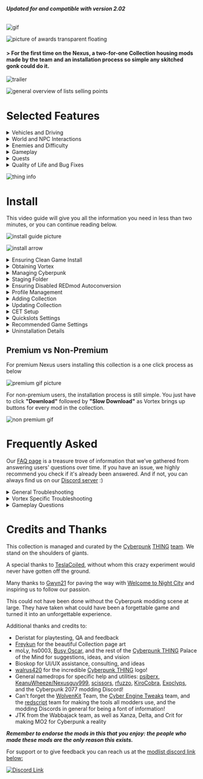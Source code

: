 ###### **Updated for and compatible with version 2.02**

![gif](https://i.imgur.com/oAvTzlv.png)

![picture of awards transparent floating](https://i.imgur.com/mxW1thQ.png)

#### > For the first time on the Nexus, a two-for-one Collection housing mods made by the team and an installation process so simple any skitched gonk could do it.

![trailer](https://i.imgur.com/MV0Lbpu.png)

![general overview of lists selling points](https://i.imgur.com/1Os2m6v.png)

# Selected Features

<details>
  <summary>Vehicles and Driving</summary>
  &#10240;
  
  ![expanded blurb](https://i.imgur.com/m5ypLS3.png)
  
  &#10240;
  
  </details>

<details>
  
  <summary>World and NPC Interactions</summary>
  &#10240;
  
[Car Modification Shop](https://www.nexusmods.com/cyberpunk2077/mods/4034)

Car Modification shop allows to to modify the handling, speed, blah blah fuck you of v's car something something consectetur adipiscing elit, sed do eiusmod tempor incididunt ut labore et dolore magna aliqua. Ut enim ad minim veniam, quis nostrud exercitation ullamco laboris nisi ut aliquip ex ea commodo consequat.

![car mod shop gif](https://raw.githubusercontent.com/z9er/CyberpunkTHING/main/resources/images/car-mod-shop.gif)

[Immersive Bartenders](https://www.nexusmods.com/cyberpunk2077/mods/7203)

Immersive Bartenders is a cool mod that allows adipiscing elit, sed do eiusmod tempor incididunt ut labore et dolore magna aliqua. Ut enim ad minim veniam, quis nostrud exercitation ullamco laboris nisi ut aliquip ex ea commodo consequat.

![immersive bartenders](https://raw.githubusercontent.com/z9er/CyberpunkTHING/main/resources/images/drink.gif)
  
  &#10240;
  
</details>

<details>
  <summary>Enemies and Difficulty</summary>
  &#10240;
  
  One common cause for this is the **Wabbajack** client not being on the same hard drive as the game install, another is forgetting to have **Steam** or **GOG** verify and reacquire files as part of doing a cleaning of your Cyberpunk 2077 install
  
  &#10240;
  
</details>

<details>
  <summary>Gameplay</summary>
  &#10240;
  
  In order to use the included mod [Simple Flashlight](https://www.nexusmods.com/cyberpunk2077/mods/2913) open the "Game Folder Files" folder in your modlist install location, and copy the archive folder into your main Cyberpunk 2077 directory

![demonstration of game folder files thing](https://media.giphy.com/media/N8oz510KVUrX2PzLBN/giphy.gif)
  
  &#10240;
  
</details>

<details>
  <summary>Quests</summary>
  &#10240;
  
  To keep some of your custom mods when updating the **Wabbajack** rename the mods in **MO2** and add [NoDelete] on the left hand MO2 pane. As example "Dawn FM" becomes "[NoDelete] Dawn FM"
  
   &#10240;
  
</details>

<details>
  <summary>Quality of Life and Bug Fixes</summary>
  &#10240;
  
  Launching the game through MO2 means that those rewards do not populate in your game as they have to go through CDPR's launcher. The easiest workaround is to in your new game run it without the modlist active (running through **GOG** or **Steam**), go through the prologue to your apartment and get the items, then launch the game through **MO2** to use the list after that
  
  &#10240;
  
</details>

![thing info](https://i.imgur.com/lPpDiOh.png)

# Install

This video guide will give you all the information you need in less than two minutes, or you can continue reading below.

![install guide picture](https://i.imgur.com/iq2Eew2.png)

![install arrow](https://i.imgur.com/qRx9Z9L.png)

<details><summary>Ensuring Clean Game Install</summary>
## Ensuring Clean Game Install

![spacer](https://i.imgur.com/42dA30s.png)

```
If you've ever modded Cyberpunk before, it's important to ensure you have a clean game folder
```

Go to your main Cyberpunk 2077 directory and delete the **all** folders except for **"archive"**

![Clean Install 1](https://i.imgur.com/AXG7U40.png)

Additionally delete the **"mod"** folder in **"Cyberpunk 2077/archive/pc/"**

![Clean Install 2](https://i.imgur.com/YW0s73X.png)

Now make sure you go and verify your game files through **Steam**, **GOG** or **Epic**

![spacer](https://i.imgur.com/42dA30s.png)
</details>

<details><summary>Obtaining Vortex</summary>
## Obtaining Vortex

![spacer](https://i.imgur.com/42dA30s.png)

In order to install this or any other collection, you will need the official Nexus mod manager **Vortex** which can be downloaded from [the link below](https://www.nexusmods.com/site/mods/1?tab=files)

[![Vortex](https://i.imgur.com/xXhkzvj.png)](https://www.nexusmods.com/site/mods/1?tab=files "Vortex download")

On Vortex, go to the top right and click the red person image next to the bell icon

![Vortex First Steps 1](https://i.imgur.com/IcwtlsJ.png)

A popup will come up asking you to log in or register on the Nexus Mods website, click on **"Log In On Website"**

![Vortex First Steps 2](https://i.imgur.com/I2unrZO.png)

The Nexus Mods website will pop up, on which you should click **"AUTHORIZE"**

![Vortex First Steps 3](https://i.imgur.com/0zw1TBy.png)

Now on Vortex at the top right near the bell icon it will now show your account name

![spacer](https://i.imgur.com/42dA30s.png)
</details>

<details><summary>Managing Cyberpunk</summary>
## Managing Cyberpunk

![spacer](https://i.imgur.com/42dA30s.png)

In the main Vortex Window, click on **"Select a game to manage"**

![Vortex First Steps 5](https://i.imgur.com/MQG9vBR.png)

On the next screen scroll down to the **"Cyberpunk 2077"** icon and, when mousing over it, click on **"Manage"** in orange

![Vortex First Steps 6](https://i.imgur.com/n9HwYPW.png)

On the popup that appears, click on **"Download"** on the bottom right in orange, after this Vortex will restart

![Vortex First Steps 7](https://i.imgur.com/C9vRW9M.png)

After Vortex restarts, a **"Game not discovered"** popup will appear, click **"Continue"** at the bottom right of the popup in orange

![Vortex First Steps 8](https://i.imgur.com/mBvyPrd.png)

A window will now pop up where you should choose the folder for your main **"Cyberpunk 2077"** install directory

![Vortex First Steps 9](https://i.imgur.com/e85HFVk.png)

Vortex will pop up a window titled **"REDmod DLC missing"** on which you should click **"Ignore"**

![REDmod first BS popup](https://i.imgur.com/mY9T3Aw.png)

On your main Vortex window, it will now show an icon for **"Cyberpunk 2077"** showing that it is a managed game in Vortex

![Vortex First Steps final](https://i.imgur.com/zBKCdMo.png)

To verify that the extension is installed correctly, go to the left hand side and click on **"Extensions"**

![Extensions](https://i.imgur.com/BIXM1Uw.png)

In the main window in the search bar, if you type the beginnings of **"Cyberpunk"** then the following showing below means that your **"Cyberpunk 2077 Vortex Support"** extension is correctly installed and enabled, per the icon in green

![Vortex Extension Success](https://i.imgur.com/v2IBxfD.png)

If the "**Cyberpunk 2077 Vortex Support"** does not seem to be installed and enabled, further down in the main window click on the orange **"Find more"** button

![Find More](https://i.imgur.com/qVu01AZ.png)

Then search for and install **"Cyberpunk 2077 Vortex Support"**

![Vortex Extension](https://i.imgur.com/2PWsoBq.png")
</details>

<details><summary>Staging Folder</summary>
## Staging Folder

![spacer](https://i.imgur.com/42dA30s.png)

To avoid issues, it is important to ensure that your **"Mod Staging Folder"** in Vortex is on the same hard drive as your copy of Cyberpunk 2077. On the left hand side of Vortex, click **"Settings"**

![Staging Folder 1](https://i.imgur.com/fRsp5W4.png)

On the top bar click **"Mods"**

![Staging Folder 2](https://i.imgur.com/MKx7QQB.png)

Under the section that says **"Mod Staging Folder"** in green, check the file path in orange below and ensure that it is on the same hard drive that your copy of Cyberpunk 2077 is on. If it is not, click the **file icon** near the right hand side in order to specify a **"Mod Staging Folder"** or you can click **"Suggest"** for Vortex to automatically suggest a file path that is on the same hard drive

![Staging Folder 3](https://i.imgur.com/v3TrI17.png)

![spacer](https://i.imgur.com/42dA30s.png)
</details>

<details><summary>Ensuring Disabled REDmod Autoconversion</summary>
## Ensuring Disabled REDmod Autoconversion

![spacer](https://i.imgur.com/42dA30s.png)

Go side of Vortex and on the grey bar and click on **"Settings"**

![Redmod 1](https://i.imgur.com/ilpBWRY.png)

In the middle top of Vortex click on **"V2077 Settings"** and ensure that **"Automatically convert old-style 'archive' mods to REDmods on install"** is greyed out and not active

![Redmod 2](https://i.imgur.com/iSYsHmn.png)

![Redmod 3](https://i.imgur.com/nhjRZnF.png)

![spacer](https://i.imgur.com/42dA30s.png)
</details>

<details><summary>Profile Management</summary>
## Profile Management

![spacer](https://i.imgur.com/42dA30s.png)

To enable **"Profile Management"** in Vortex click on **"Settings"** on the left hand side

![Profilemanagement1](https://i.imgur.com/SbQLDZj.png)

On the top bar, ensure that you are on the **"Interface"** section

![Interface Profile Management Step](https://i.imgur.com/vHm2SG2.png)

In the **"Advanced"** section below turn on **"Enable Profile Management"**

![Profilemanagement1](https://i.imgur.com/Juf2RBX.png)

![spacer](https://i.imgur.com/42dA30s.png)
</details>

<details><summary>Adding Collection</summary>
## Adding Collection

![spacer](https://i.imgur.com/42dA30s.png)

Click on the **"Add to Vortex"** button on the collection page at the top right

![Add to Vortex](https://i.imgur.com/FB1wXv8.png)

Once you click on **"Install Now"** Next to the Cyberpunk Thing logo in Vortex your installation will begin

![Starting install](https://i.imgur.com/95SXqVH.png)

It will be clear once the actual download of the collection is completed when the **"Collection installation complete"** screen pops up

![Download Complete](https://i.imgur.com/Y4hmZmG.png)

```
Cyberpunk THING is now installed
```

![spacer](https://i.imgur.com/42dA30s.png)
</details>

<details><summary>Updating Collection</summary>
## Updating Collection

![spacer](https://i.imgur.com/42dA30s.png)

Updating the collection is as easy as clicking the **"Update"** button

![Update](https://i.imgur.com/8UDf7uP.png)

When prompted to **"Remove mods from old revision"** make sure to click the **"Remove All"** button

![Update Removing Old Mods](https://i.imgur.com/8RzrQPh.png)

The uninstalled mod archives are left in the **"Mods"** list in bright blue, which you should delete

![Update Removing Old Mods step 2](https://i.imgur.com/OdfLQcO.png)

After an update, go to V's original apartment and into the stash room to reset Night City Interactions

![NCI Reset](https://raw.githubusercontent.com/z9er/CyberpunkTHING/main/resources/images/wabbajack%20readme/nci.PNG)

Then leave the apartment and reenter to complete the reset

```
Do not update any of the mods in the collection individually in Vortex! The philosophy of this collection is that when a 
mod updates, we update a full revision in order to keep everything up to date and interfacing correctly; when you see a 
new revision, update to it. If anything special is needed we will mention it in the changelog
```

![spacer](https://i.imgur.com/42dA30s.png)
</details>

<details><summary>CET Setup</summary>
## CET Setup

![spacer](https://i.imgur.com/42dA30s.png)

When you start the game for the first time you will be met with an overlay prompting you to choose a key to toggle on Cyber Engine Tweaks, recommend that you choose the **"~"** key for the **"Overlay Key"**

![First CET Popup](https://i.imgur.com/lgIR1mi.png)

The main **"Cyber Engine Tweaks"** window will now pop up, and on it you should click the **"Bindings"** button near the top left of the window

![CET Binding](https://i.imgur.com/HiLTXZA.png)

Recommend binding keys for **"BetterScopes",** **"CustomQuickslots",** **"NanoDrone",** and **"QuestTrackingToggle"** in the **"Bindings"** section that pops up

Below the section there is a **"Save"** button which you should click to save any changes

![Save](https://i.imgur.com/F4yPsJB.png)

![spacer](https://i.imgur.com/42dA30s.png)
</details>

<details><summary>Quickslots Settings</summary>
## Quickslots Settings

![spacer](https://i.imgur.com/42dA30s.png)

In Cyberpunk, there is no way to bind multiple hotkeys for actions, items, or abilities, as each must be assigned through the menu to the one assignable hotkey at a time, leading to gameplay interruptions if you want to play well. [Custom Quickslots](https://www.nexusmods.com/cyberpunk2077/mods/3096) solves this issue by allowing bindable hotkeys which show up on the Native game UI and allow you up to 20 hotkeyed actions, abilities, or items. Some small setup is required

```
Navigating the Mods menu uses the arrows at the top to switch between the different pages of mods
```

After clicking **"Mods"** in the main menu, navigate to the **"QSLOTS"** section, recommend changing **"Other Consumable Item Mods Compatibility Mode,"** **"Hide empty consumable and grenade slots,"** **"Hide empty cyberware ability slots"** and **"Small item slots"** to **"On"**. Recommend changing **"Number of Custom Quickslots"** to **"0"** and then adding slots as needed during the course of gameplay.

![Qslots Recommended Settings Combined](https://i.imgur.com/8Rfy44l.png)

![spacer](https://i.imgur.com/42dA30s.png)
</details>

<details><summary>Recommended Game Settings</summary>
## Recommended Game Settings

![spacer](https://i.imgur.com/42dA30s.png)

```
This collection is built around the very hard difficulty setting
```

After clicking **"Settings"** in the main menu, near the left side of the top menu click on the **"GAMEPLAY"** section, recommend changing **"Aim Assist"** and **"Aim Assist - Melee Combat"** to **"Off"**

![Gameplay Recommended Settings Combined](https://i.imgur.com/mAUjyAW.png)

Near the right side of the top menu click on the **"INTERFACE"** section, recommend changing **"Damage Numbers Mode"** to **"Off,"** **"Overhead Damage Numbers"** to **"None,"** and **"Threat and Damage Indicator"** to **"Damage Only"**

![Interface Recommended Settings Combined](https://i.imgur.com/6JNViAW.png)

Further down in the **"HUD Visibility"** section, recommend keeping all on except **"Hints,"** **"Activity Log,"** and **"NPC Names"**

![Hud Visibility](https://i.imgur.com/zleClLA.png)

```
New players may want to keep "Hints" on until they feel they no longer need them
```

![spacer](https://i.imgur.com/42dA30s.png)
</details>

<details><summary>Uninstallation Details</summary>
## Uninstallation Details

![spacer](https://i.imgur.com/42dA30s.png)

To uninstall click the **"Remove"** button on the collection in the **"Collections"** section of Vortex

![uninstall step 1](https://i.imgur.com/sox8fvJ.png)

Open your game directory and go to **"Cyberpunk 2077\r6\cache"** folder and delete the file **"final.redscripts"**

![uninstall step 3](https://i.imgur.com/3nBoD85.png)

Rename **"final.redscripts.bk"** to **"final.redscripts"**

![uninstall step 4](https://i.imgur.com/c0psZui.png)

Click **"Yes"** on the popup to confirm that you would like to rename the file to **"final.redscripts"**

![uninstall step 5](https://i.imgur.com/NPXljzg.png)

What was once **"final.redscripts.bk"** will now be **"final.redscripts"**

![uninstall step 6](https://i.imgur.com/W4gP6uM.png)
</details>
</details>

## Premium vs Non-Premium

For premium Nexus users installing this collection is a one click process as below

![premium gif picture](https://i.imgur.com/vhecJdw.png)

For non-premium users, the installation process is still simple. You just have to click **"Download"** followed by **"Slow Download"** as Vortex brings up buttons for every mod in the collection.

![non premium gif](https://i.imgur.com/PMr3dxQ.png)

# Frequently Asked

Our [FAQ page](https://github.com/z9er/CyberpunkTHING/blob/main/FAQ.md) is a treasure trove of information that we’ve gathered from answering users' questions over time. If you have an issue, we highly recommend you check if it's already been answered. And if not, you can always find us on our [Discord server](https://discord.gg/eJdMQKnQVt) :)

<details><summary>General Troubleshooting</summary>
![spacer](https://i.imgur.com/42dA30s.png)

<details><summary>Can I add this list to my existing save?</summary>
![a blank spacer](https://raw.githubusercontent.com/z9er/CyberpunkTHING/main/resources/images/collection/spacer.png)

**You can add this list to an existing vanilla save with no issues.** If you're adding this to a previously modded save, it would depend on the mods that were   associated. Sometimes mods that add items to the game through ArchiveXL can be baked into the save, and if that mod is no longer there, would cause the game to crash.

![a blank spacer](https://raw.githubusercontent.com/z9er/CyberpunkTHING/main/resources/images/collection/spacer.png)
</details>

<details><summary>My game flatlines when opening with a redscript error</summary>
![a blank spacer](https://raw.githubusercontent.com/z9er/CyberpunkTHING/main/resources/images/collection/spacer.png)

**It's important to ensure that this list is installed onto a purely vanilla setup to avoid script errors and crashes from old mods.**

Go to your main Cyberpunk 2077 directory and delete the **all** folders except for **"archive"**

![faq 1](https://raw.githubusercontent.com/z9er/CyberpunkTHING/main/resources/images/FAQ/faq%201.png)

Additionally delete the **"mod"** folder in **"Cyberpunk 2077/archive/pc/"**

![faq 2](https://raw.githubusercontent.com/z9er/CyberpunkTHING/main/resources/images/FAQ/faq%202.png)

Now make sure you go and verify your game files through **Steam**, **GOG** or **Epic**

![a blank spacer](https://raw.githubusercontent.com/z9er/CyberpunkTHING/main/resources/images/collection/spacer.png)
</details>

<details><summary>I was throwing sticky grenades and my game crashed</summary>
![a blank spacer](https://raw.githubusercontent.com/z9er/CyberpunkTHING/main/resources/images/collection/spacer.png)

This is a potential issue [per the mod page](https://www.nexusmods.com/cyberpunk2077/mods/4921)

![faq 3](https://raw.githubusercontent.com/z9er/CyberpunkTHING/main/resources/images/FAQ/faq%203.png)

Try not to do that

![a blank spacer](https://raw.githubusercontent.com/z9er/CyberpunkTHING/main/resources/images/collection/spacer.png)
</details>

<details><summary>I don't see the initial CET keybind popup</summary>
![a blank spacer](https://raw.githubusercontent.com/z9er/CyberpunkTHING/main/resources/images/collection/spacer.png)

Go to your main **Cyberpunk 2077 directory** to **"bin/x64/plugins/cyber\_engine\_tweaks"** and delete **"bindings.json"**, then restart the game.

![faq 4](https://raw.githubusercontent.com/z9er/CyberpunkTHING/main/resources/images/FAQ/faq%204.png)

![a blank spacer](https://raw.githubusercontent.com/z9er/CyberpunkTHING/main/resources/images/collection/spacer.png)
</details>

<details><summary>My saved games are slow to load/blank ingame</summary>
![a blank spacer](https://raw.githubusercontent.com/z9er/CyberpunkTHING/main/resources/images/collection/spacer.png)

![faq 5](https://raw.githubusercontent.com/z9er/CyberpunkTHING/main/resources/images/FAQ/faq%205.png)

If you run into the error displayed above, you will want to disable cloud saves as that game setting can cause this issue.

On the left side of the main menu, click on **"Settings"**

![faq 6](https://raw.githubusercontent.com/z9er/CyberpunkTHING/main/resources/images/FAQ/faq%206.png)

At the top click **"Gameplay"**

![faq 7](https://raw.githubusercontent.com/z9er/CyberpunkTHING/main/resources/images/FAQ/faq%207.png)

Scroll down to **"Enable cross-platform Saves"** and ensure that it is turned off

![faq 8](https://raw.githubusercontent.com/z9er/CyberpunkTHING/main/resources/images/FAQ/faq%208.png)

![a blank spacer](https://raw.githubusercontent.com/z9er/CyberpunkTHING/main/resources/images/collection/spacer.png)
</details>

<details><summary>I can't remote activate a door to open it</summary>
![a blank spacer](https://raw.githubusercontent.com/z9er/CyberpunkTHING/main/resources/images/collection/spacer.png)

![faq 9](https://raw.githubusercontent.com/z9er/CyberpunkTHING/main/resources/images/FAQ/faq%209.png)

If you run into the above issue where there is no way to remote activate a door or window, you will need to ensure that [Better Netrunning](https://www.nexusmods.com/cyberpunk2077/mods/2302) is correctly configured. On the left side of the main menu click on **"Mods"**

![faq 10](https://raw.githubusercontent.com/z9er/CyberpunkTHING/main/resources/images/FAQ/faq%2010.png)

Go to **"Better Netrunning"**

![faq 11](https://raw.githubusercontent.com/z9er/CyberpunkTHING/main/resources/images/FAQ/faq%2011.png)

Scroll down to the **"Access Points"** section and ensure that **"Unlock Networks With No Access Points"** is enabled

![faq 12](https://raw.githubusercontent.com/z9er/CyberpunkTHING/main/resources/images/FAQ/faq%2012.png)

This will correct the issue

![faq 13](https://raw.githubusercontent.com/z9er/CyberpunkTHING/main/resources/images/FAQ/faq%2013.png)

![a blank spacer](https://raw.githubusercontent.com/z9er/CyberpunkTHING/main/resources/images/collection/spacer.png)
</details>

<details><summary>My custom quickslots binds aren't working</summary>
![a blank spacer](https://raw.githubusercontent.com/z9er/CyberpunkTHING/main/resources/images/collection/spacer.png)

In order for your [custom quickslots](https://www.nexusmods.com/cyberpunk2077/mods/3096) options to work, your choices that you bind in the **"Mods"** menu will need to be duplicated in CET. As an example of this, you would first choose a keybind and action for a quickslot by going to **"Mods"** on the left side of the main menu

![faq 14](https://raw.githubusercontent.com/z9er/CyberpunkTHING/main/resources/images/FAQ/faq%2014.png)

At the top, select **"QSLOTS"**

![faq 15](https://raw.githubusercontent.com/z9er/CyberpunkTHING/main/resources/images/FAQ/faq%2015.png)

Adjust **"Number of Custom Quickslots"** to be 1 or more

![faq 16](https://raw.githubusercontent.com/z9er/CyberpunkTHING/main/resources/images/FAQ/faq%2016.png)

In this example, selecting for **"food"** and selecting **"9"** as the keybind

![faq 17](https://raw.githubusercontent.com/z9er/CyberpunkTHING/main/resources/images/FAQ/faq%2017.png)

Press the key you chose to bind for the CET menu in order to open it, and go to **"Bindings"**

![faq 18](https://raw.githubusercontent.com/z9er/CyberpunkTHING/main/resources/images/FAQ/faq%2018.png)

Will want to duplicate the keybind for the same slot, which was Slot 1

![faq 19](https://raw.githubusercontent.com/z9er/CyberpunkTHING/main/resources/images/FAQ/faq%2019.png)

Then save the selection, and the quickslot you have chosen will now work

![faq 20](https://raw.githubusercontent.com/z9er/CyberpunkTHING/main/resources/images/FAQ/faq%2020.png)

![a blank spacer](https://raw.githubusercontent.com/z9er/CyberpunkTHING/main/resources/images/collection/spacer.png)
</details>

<details><summary>I am stuck in conversation with Jackie</summary>
![a blank spacer](https://raw.githubusercontent.com/z9er/CyberpunkTHING/main/resources/images/collection/spacer.png)

You're sitting sharing a nice moment pondering the future's opportunities with Jackie at the food stand outside of your apartment, and you need to call the car in order to "feel the factory new ride". If your hints are disabled it won't tell you what to do, but you'll want to call your vehicle, default keybind is **"V"**

![faq 21](https://raw.githubusercontent.com/z9er/CyberpunkTHING/main/resources/images/FAQ/faq%2021.png)

![a blank spacer](https://raw.githubusercontent.com/z9er/CyberpunkTHING/main/resources/images/collection/spacer.png)
</details>

<details><summary>My hud disappears when using a controller</summary>
![a blank spacer](https://raw.githubusercontent.com/z9er/CyberpunkTHING/main/resources/images/collection/spacer.png)

![faq 22](https://raw.githubusercontent.com/z9er/CyberpunkTHING/main/resources/images/FAQ/faq%2022.png)

The reason this option is off in **"Mod Settings"**, **"LHUD ADDONS"** is if it is on, it allows certain keys to turn off all hud elements, which can be quite annoying on controller. If you would like to turn this on but want to change the keybind you will need to go to

```
FOR VORTEX USERS
```

In your main Cyberpunk 2077 directory, navigate to **"r6\input"** and open **"LimitedHUD.xml**

![faq 23](https://raw.githubusercontent.com/z9er/CyberpunkTHING/main/resources/images/FAQ/faq%2023.png)

```
FOR WABBAJACK USERS
```

In **MO2** in the left panel left click **"Limited Hud"** to highlight it, then right click it and select **"Open in Explorer"**

![faq 24](https://raw.githubusercontent.com/z9er/CyberpunkTHING/main/resources/images/FAQ/faq%2024.png)

Navigate to **"Root\r6\Input"**

![faq 25](https://raw.githubusercontent.com/z9er/CyberpunkTHING/main/resources/images/FAQ/faq%2025.png)

```
Continued for Both
```

**"LimitedHUD.xml** can be customized to choose whatever keybinds you would like, [a full list of CDPR's method for key naming here](https://nativedb.red4ext.com/EInputKey)

![faq 26](https://raw.githubusercontent.com/z9er/CyberpunkTHING/main/resources/images/FAQ/faq%2026.png)

![a blank spacer](https://raw.githubusercontent.com/z9er/CyberpunkTHING/main/resources/images/collection/spacer.png)
</details>

<details><summary>My game crashes when I open the map</summary>
![a blank spacer](https://raw.githubusercontent.com/z9er/CyberpunkTHING/main/resources/images/collection/spacer.png)

This is associated with a **Reshade** version issue. As this list does not include and is not tested for any reshade, adding one is at your own risk, and this is one of a multitude of issues that can arise in using one

![a blank spacer](https://raw.githubusercontent.com/z9er/CyberpunkTHING/main/resources/images/collection/spacer.png)
</details>

<details><summary>How do I name a save?</summary>
![a blank spacer](https://raw.githubusercontent.com/z9er/CyberpunkTHING/main/resources/images/collection/spacer.png)

You're about to create a manual save, but don't just immediately click it. If you look at the top left above that you will see where you can add a name to your save

![faq 27](https://raw.githubusercontent.com/z9er/CyberpunkTHING/main/resources/images/FAQ/faq%2027.png)

![a blank spacer](https://raw.githubusercontent.com/z9er/CyberpunkTHING/main/resources/images/collection/spacer.png)
</details>

<details><summary>Why is it so bright in the middle of the night?</summary>
![a blank spacer](https://raw.githubusercontent.com/z9er/CyberpunkTHING/main/resources/images/collection/spacer.png)

This is a vanilla game error and has been reported to CDPR, hopefully they will patch this in the future

![a blank spacer](https://raw.githubusercontent.com/z9er/CyberpunkTHING/main/resources/images/collection/spacer.png)
</details>

<details><summary>The car mod shop wrench icon isn't on the map</summary>
![a blank spacer](https://raw.githubusercontent.com/z9er/CyberpunkTHING/main/resources/images/collection/spacer.png)

When on your map, on the left side ensure that when on **"FILTER: CUSTOM"** that the **"DROP POINT"** section is highlighted and the wrench icon for the [Car Modification Shop](https://www.nexusmods.com/cyberpunk2077/mods/4034) will appear in Northeast Watson

![faq 28](https://raw.githubusercontent.com/z9er/CyberpunkTHING/main/resources/images/FAQ/faq%2028.png)\
![faq 29](https://raw.githubusercontent.com/z9er/CyberpunkTHING/main/resources/images/FAQ/faq%2029.png)

![a blank spacer](https://raw.githubusercontent.com/z9er/CyberpunkTHING/main/resources/images/collection/spacer.png)
</details>

<details><summary>I can't breach protocol or quickhack an enemy</summary>
![a blank spacer](https://raw.githubusercontent.com/z9er/CyberpunkTHING/main/resources/images/collection/spacer.png)

This is due to [Better Netrunning's](https://www.nexusmods.com/cyberpunk2077/mods/2302) changes to vanilla network topology

![faq 30](https://raw.githubusercontent.com/z9er/CyberpunkTHING/main/resources/images/FAQ/faq%2030.png)

Sometimes the quickest way into a network is an unconscious gonk

![a blank spacer](https://raw.githubusercontent.com/z9er/CyberpunkTHING/main/resources/images/collection/spacer.png)
</details>

<details><summary>My car fell through the ground</summary>
![a blank spacer](https://raw.githubusercontent.com/z9er/CyberpunkTHING/main/resources/images/collection/spacer.png)

This is a vanilla game error and has been reported to CDPR, hopefully they will patch this in the future

![a blank spacer](https://raw.githubusercontent.com/z9er/CyberpunkTHING/main/resources/images/collection/spacer.png)
</details>

<details><summary>I can't get into Claire's garage</summary>
![a blank spacer](https://raw.githubusercontent.com/z9er/CyberpunkTHING/main/resources/images/collection/spacer.png)

This was a known issue with [Immersive Bartenders](https://www.nexusmods.com/cyberpunk2077/mods/7203) which has now been fixed, but could still be an issue on a save that was running a previous version. If the issue is affecting you, the mod author has an optional file that can be added found [here](https://www.nexusmods.com/cyberpunk2077/mods/7203?tab=files)

![faq 31](https://raw.githubusercontent.com/z9er/CyberpunkTHING/main/resources/images/FAQ/faq%2031.png)

His instructions for using it are

![faq 32](https://raw.githubusercontent.com/z9er/CyberpunkTHING/main/resources/images/FAQ/faq%2032.png)

![a blank spacer](https://raw.githubusercontent.com/z9er/CyberpunkTHING/main/resources/images/collection/spacer.png)
</details>

<details><summary>When I upgrade my weapon the stats don't change</summary>
![a blank spacer](https://raw.githubusercontent.com/z9er/CyberpunkTHING/main/resources/images/collection/spacer.png)

If you notice this happening on the crafting screen, don't continue to try to upgrade the gun. Reload your save and the issue will be resolved

![a blank spacer](https://raw.githubusercontent.com/z9er/CyberpunkTHING/main/resources/images/collection/spacer.png)
</details>

<details><summary>I enabled on the Simple Hud Toggle in Limited Hud Addon settings and it isn't working</summary>
![a blank spacer](https://raw.githubusercontent.com/z9er/CyberpunkTHING/main/resources/images/collection/spacer.png)

Restart your game and it will, it defaults to **F1**

![a blank spacer](https://raw.githubusercontent.com/z9er/CyberpunkTHING/main/resources/images/collection/spacer.png)
</details>

<details><summary>I have an aspect ratio that's different from 16:9 and Item descriptions as well as heavily modded items are going off screen</summary>
![a blank spacer](https://raw.githubusercontent.com/z9er/CyberpunkTHING/main/resources/images/collection/spacer.png)

This due to a known gamebug we fixed with the mod ToolTipsFixer. The mod is preadjusted for 16:9 but can be adjusted for other ratios.

!\[faq 33]\(INSERT MOD SETTINGS PNG HERE!! Z9 / B)

About settings:
Mod supports ingame configuring through Mod settings.
Mod switches over several scale levels depending tooltip content size.
On/Off settings switches do exactly what they descriptions says. One thing is: hiding evolution description and replacing 'crafted' module may help to get more useful space for tooltip text content and get a bit higher calculated scale for more readable text.
Scale offset - global offset value for each scale level. Use mostly for fine size tuning.
Scale multiplier - mult for each basic scale value (apply before scale offset). If lower scale levels make too small tooltips then this slider might help. Won't affect on basic (default) scale level.
Content limit offset - offset for tooltip size limit to change scale level. In other words - higher value will switch scaling level down earlier, and lower value - later.

![a blank spacer](https://raw.githubusercontent.com/z9er/CyberpunkTHING/main/resources/images/collection/spacer.png)
</details>

![spacer](https://i.imgur.com/42dA30s.png)
</details>

<details><summary>Vortex Specific Troubleshooting</summary>
![spacer](https://i.imgur.com/42dA30s.png)

<details><summary>I cannot see the mod settings menu ingame</summary>
![a blank spacer](https://raw.githubusercontent.com/z9er/CyberpunkTHING/main/resources/images/collection/spacer.png)

This is often associated with the **Vortex Redmod Autoconversion** being toggled on. It is off by default, but if it has done the autoconversion you will need to go through a process to correct this, and you will not have to redownload the associated mods. Go to the left side of Vortex to the grey bar and click on **"Settings"**

![faq 33](https://raw.githubusercontent.com/z9er/CyberpunkTHING/main/resources/images/FAQ/faq%2033.png)

Go to the middle top grey bar and click on **"V2077 Settings"** and ensure that **"Automatically convert old style 'archive' mods to REDmods on install"** is greyed out and is not active

![faq 34](https://raw.githubusercontent.com/z9er/CyberpunkTHING/main/resources/images/FAQ/faq%2034.png)

![faq 35](https://raw.githubusercontent.com/z9er/CyberpunkTHING/main/resources/images/FAQ/faq%2035.png)

Go to the left hand side of vortex and click on **"Mods"** on the grey bar

![faq 36](https://raw.githubusercontent.com/z9er/CyberpunkTHING/main/resources/images/FAQ/faq%2036.png)

Left click on the mod at the top of the list in the middle of the screen to highlight it

![faq 37](https://raw.githubusercontent.com/z9er/CyberpunkTHING/main/resources/images/FAQ/faq%2037.png)

Scroll to the bottom mod in the list and shift + left click it in order to highlight all of the mods

![faq 38](https://raw.githubusercontent.com/z9er/CyberpunkTHING/main/resources/images/FAQ/faq%2038.png)

On the white bar that has appeared at the very bottom of the list click **"Remove"**

![faq 39](https://raw.githubusercontent.com/z9er/CyberpunkTHING/main/resources/images/FAQ/faq%2039.png)

In the popup that appears ensure that **"Remove Mod"** is ticked with a blue and white checkmark, but that **"Delete Archive"** remains unticked and clear

![faq 40](https://raw.githubusercontent.com/z9er/CyberpunkTHING/main/resources/images/FAQ/faq%2040.png)

Click **"Remove"** at the bottom right of the popup

![faq 41](https://raw.githubusercontent.com/z9er/CyberpunkTHING/main/resources/images/FAQ/faq%2041.png)

In the next popup, tick the box for **"Apply to Recommended Mods"** so that a blue and white checkmark appears

![faq 42](https://raw.githubusercontent.com/z9er/CyberpunkTHING/main/resources/images/FAQ/faq%2042.png)

![faq 43](https://raw.githubusercontent.com/z9er/CyberpunkTHING/main/resources/images/FAQ/faq%2043.png)

Then click on **"Disable"** bottom right of the grey popup

![faq 44](https://raw.githubusercontent.com/z9er/CyberpunkTHING/main/resources/images/FAQ/faq%2044.png)

The list of mods will now show as **"Uninstalled"** in blue

![faq 45](https://raw.githubusercontent.com/z9er/CyberpunkTHING/main/resources/images/FAQ/faq%2045.png)

Scroll down to the mod **"Cyberpunk Thing"** and left click it

![faq 46](https://raw.githubusercontent.com/z9er/CyberpunkTHING/main/resources/images/FAQ/faq%2046.png)

After highlighting **"Cyberpunk Thing"** right click it and left click **"Install"**

![faq 47](https://raw.githubusercontent.com/z9er/CyberpunkTHING/main/resources/images/FAQ/faq%2047.png)

In the popup that appears click **"Install Now"**

![faq 48](https://raw.githubusercontent.com/z9er/CyberpunkTHING/main/resources/images/FAQ/faq%2048.png)

These steps will undo the REDmod autoconversion that vortex performed and will correct your install without you having to redownload any mods

![a blank spacer](https://raw.githubusercontent.com/z9er/CyberpunkTHING/main/resources/images/collection/spacer.png)
</details>

<details><summary>What are some recommended CET keybinds?</summary>
![a blank spacer](https://raw.githubusercontent.com/z9er/CyberpunkTHING/main/resources/images/collection/spacer.png)

Some binding recommendations for important features

![faq 49](https://raw.githubusercontent.com/z9er/CyberpunkTHING/main/resources/images/FAQ/faq%2049.png)

![a blank spacer](https://raw.githubusercontent.com/z9er/CyberpunkTHING/main/resources/images/collection/spacer.png)
</details>

![spacer](https://i.imgur.com/42dA30s.png)
</details>

<details><summary>Gameplay Questions</summary>
![spacer](https://i.imgur.com/42dA30s.png)

<details><summary>How do I use the CET console?</summary>
![a blank spacer](https://raw.githubusercontent.com/z9er/CyberpunkTHING/main/resources/images/collection/spacer.png)

You can find a guide on some useful CET console commands [here](https://wiki.redmodding.org/cyber-engine-tweaks/console/how-do-i)

![a blank spacer](https://raw.githubusercontent.com/z9er/CyberpunkTHING/main/resources/images/collection/spacer.png)
</details>

<details><summary>I can't find the new sandevistans</summary>
![a blank spacer](https://raw.githubusercontent.com/z9er/CyberpunkTHING/main/resources/images/collection/spacer.png)

You can find the new sandevistans added by [Time Dilation Overhaul](https://www.nexusmods.com/cyberpunk2077/mods/4931) at

![faq 54](https://raw.githubusercontent.com/z9er/CyberpunkTHING/main/resources/images/FAQ/faq%2054.png)

![a blank spacer](https://raw.githubusercontent.com/z9er/CyberpunkTHING/main/resources/images/collection/spacer.png)
</details>

<details><summary>I level too slowly/quickly</summary>
![a blank spacer](https://raw.githubusercontent.com/z9er/CyberpunkTHING/main/resources/images/collection/spacer.png)

Adjustments to leveling can be made by going to **"Mods"** in the main menu

![faq 57](https://raw.githubusercontent.com/z9er/CyberpunkTHING/main/resources/images/FAQ/faq%2057.png)

Go to **"RMK Mods"**

![faq 58](https://raw.githubusercontent.com/z9er/CyberpunkTHING/main/resources/images/FAQ/faq%2058.png)

Scroll to **"Simple XP Multiplier"** and adjust any values to your liking

![faq 59](https://raw.githubusercontent.com/z9er/CyberpunkTHING/main/resources/images/FAQ/faq%2059.png)

![a blank spacer](https://raw.githubusercontent.com/z9er/CyberpunkTHING/main/resources/images/collection/spacer.png)
</details>

<details><summary>I take/do too much/little damage</summary>
![a blank spacer](https://raw.githubusercontent.com/z9er/CyberpunkTHING/main/resources/images/collection/spacer.png)

Adjustments to damage taken or done can be made by going to **"Mods"** in the main menu

![faq 60](https://raw.githubusercontent.com/z9er/CyberpunkTHING/main/resources/images/FAQ/faq%2060.png)

Go to **"RMK Mods"**

![faq 61](https://raw.githubusercontent.com/z9er/CyberpunkTHING/main/resources/images/FAQ/faq%2061.png)

Scroll to the **"Damage to NPC Multiplier"** or **"Damage to Player Multiplier"** and adjust any values to your liking

![faq 62](https://raw.githubusercontent.com/z9er/CyberpunkTHING/main/resources/images/FAQ/faq%2062.png)\
![faq 63](https://raw.githubusercontent.com/z9er/CyberpunkTHING/main/resources/images/FAQ/faq%2063.png)

![a blank spacer](https://raw.githubusercontent.com/z9er/CyberpunkTHING/main/resources/images/collection/spacer.png)
</details>

<details><summary>The breach protocol minigame is too easy/hard</summary>
![a blank spacer](https://raw.githubusercontent.com/z9er/CyberpunkTHING/main/resources/images/collection/spacer.png)

Adjustments to the breach protocol can be made by going to **"Mods"** in the main menu

![faq 64](https://raw.githubusercontent.com/z9er/CyberpunkTHING/main/resources/images/FAQ/faq%2064.png)

Go to **"RMK Mods"**

![faq 65](https://raw.githubusercontent.com/z9er/CyberpunkTHING/main/resources/images/FAQ/faq%2065.png)

Scroll to the **"Challenging Breach Minigame"** and adjust any values to your liking

![faq 66](https://raw.githubusercontent.com/z9er/CyberpunkTHING/main/resources/images/FAQ/faq%2066.png)

![a blank spacer](https://raw.githubusercontent.com/z9er/CyberpunkTHING/main/resources/images/collection/spacer.png)
</details>

<details><summary>My sandevistan isn't slowing time</summary>
![a blank spacer](https://raw.githubusercontent.com/z9er/CyberpunkTHING/main/resources/images/collection/spacer.png)

With [Time Dilation Overhaul,](https://www.nexusmods.com/cyberpunk2077/mods/4931) some of the brands like Dynalar and Zetatech have very low (near real time) time dilation strength by default. Recommend staying with the defaults, but this can be adjusted by going to **"Mods"**

![faq 67](https://raw.githubusercontent.com/z9er/CyberpunkTHING/main/resources/images/FAQ/faq%2067.png)

and go to **"TDO"** to make any desired adjustments

![faq 68](https://raw.githubusercontent.com/z9er/CyberpunkTHING/main/resources/images/FAQ/faq%2068.png)

![a blank spacer](https://raw.githubusercontent.com/z9er/CyberpunkTHING/main/resources/images/collection/spacer.png)
</details>

<details><summary>I can't see enemies through walls with ping</summary>
![a blank spacer](https://raw.githubusercontent.com/z9er/CyberpunkTHING/main/resources/images/collection/spacer.png)

This is a purposeful balance adjustment accomplished with the included mod [Disable Highlighting Through Walls,](https://www.nexusmods.com/cyberpunk2077/mods/3314) as without it ping can lead to extreme ease combined with tech weapons, and makes stealth far less rewarding. You are still able to manually mark enemies either yourself or through the [Nano Drone](https://www.nexusmods.com/cyberpunk2077/mods/3419) and this mark will show through walls

![faq 69](https://raw.githubusercontent.com/z9er/CyberpunkTHING/main/resources/images/FAQ/faq%2069.png)\
![faq 70](https://raw.githubusercontent.com/z9er/CyberpunkTHING/main/resources/images/FAQ/faq%2070.png)

![a blank spacer](https://raw.githubusercontent.com/z9er/CyberpunkTHING/main/resources/images/collection/spacer.png)
</details>

<details><summary>My distraction quickhacks cost 0 ram</summary>
![a blank spacer](https://raw.githubusercontent.com/z9er/CyberpunkTHING/main/resources/images/collection/spacer.png)

This is a known [Better Netrunning](https://www.nexusmods.com/cyberpunk2077/mods/2302) issue and is a UI glitch that does not affect the actual cost, which is correctly taken from your ram. The author is aware of the issue, but since the mod adds so much it is very much worth using

![a blank spacer](https://raw.githubusercontent.com/z9er/CyberpunkTHING/main/resources/images/collection/spacer.png)
</details>

<details><summary>I can't walljump</summary>
![a blank spacer](https://raw.githubusercontent.com/z9er/CyberpunkTHING/main/resources/images/collection/spacer.png)

The included mod [Alternative Midair Movement and Walljumping](https://www.nexusmods.com/cyberpunk2077/mods/5160) was customized for inclusion with [Demigod's](https://www.nexusmods.com/cyberpunk2077/users/30144935) permission to have the changes associated with the cyberware **"Maneuvering System"** which can be bought at the Arroyo Ripperdoc

![a blank spacer](https://raw.githubusercontent.com/z9er/CyberpunkTHING/main/resources/images/collection/spacer.png)
</details>

<details><summary>I want to change the Immersive Timeskip hotkey from o</summary>
![a blank spacer](https://raw.githubusercontent.com/z9er/CyberpunkTHING/main/resources/images/collection/spacer.png)

```
FOR VORTEX USERS
```

In your main Cyberpunk 2077 directory, navigate to **"r6\input"** and open **"ImmersiveTimeskip.xml**

![faq 71](https://raw.githubusercontent.com/z9er/CyberpunkTHING/main/resources/images/FAQ/faq%2071.png)

```
FOR WABBAJACK USERS
```

In **MO2** in the left panel left click **"Immersive Timeskip"** to highlight it, then right click it and select **"Open in Explorer"**

![faq 72](https://raw.githubusercontent.com/z9er/CyberpunkTHING/main/resources/images/FAQ/faq%2072.png)

Navigate to **"Root\r6\Input"**

![faq 73](https://raw.githubusercontent.com/z9er/CyberpunkTHING/main/resources/images/FAQ/faq%2073.png)

```
Continued for Both
```

**"ImmersiveTimeskip.xml** can be customized to choose whatever keybinds you would like, [a full list of CDPR's method for key naming here](https://pastebin.com/nsQ1cqi8)

![faq 74](https://raw.githubusercontent.com/z9er/CyberpunkTHING/main/resources/images/FAQ/faq%2074.png)

![a blank spacer](https://raw.githubusercontent.com/z9er/CyberpunkTHING/main/resources/images/collection/spacer.png)
</details>

![spacer](https://i.imgur.com/42dA30s.png)
</details>

# Credits and Thanks

This collection is managed and curated by the [Cyberpunk](https://www.nexusmods.com/users/147471503) [THING](https://www.nexusmods.com/cyberpunk2077/users/3534466) [team](https://www.nexusmods.com/cyberpunk2077/users/144799768). We stand on the shoulders of giants.

A special thanks to [TeslaCoiled](https://www.nexusmods.com/cyberpunk2077/users/3534466), without whom this crazy experiment would never have gotten off the ground.

Many thanks to [Gwyn21](https://www.nexusmods.com/users/7846251) for paving the way with [Welcome to Night City](https://next.nexusmods.com/cyberpunk2077/collections/iszwwe) and inspiring us to follow our passion.

This could not have been done without the Cyberpunk modding scene at large. They have taken what could have been a forgettable game and turned it into an unforgettable experience.

Additional thanks and credits to:

- Deristat for playtesting, QA and feedback
- [Freykun](https://www.nexusmods.com/users/104283928) for the beautiful Collection page art
- moLy, hs0003, [Busy Oscar,](https://www.nexusmods.com/cyberpunk2077/users/44887292) and the rest of the [Cyberpunk THING](https://discord.gg/eJdMQKnQVt) Palace of the Mind for suggestions, ideas, and vision
- Bioskop for UI/UX assistance, consulting, and ideas
- [walrus420](https://www.nexusmods.com/cyberpunk2077/users/4076520) for the incredible [Cyberpunk THING](https://discord.gg/eJdMQKnQVt) logo!
- General namedrops for specific help and utilities: [psiberx](https://www.nexusmods.com/cyberpunk2077/users/108159138), [KeanuWheeze/Nexusguy999](https://www.nexusmods.com/cyberpunk2077/users/77476393), [scissors](https://www.nexusmods.com/cyberpunk2077/users/78269633), [rfuzzo](https://www.nexusmods.com/users/16300749), [KiroCobra](https://www.nexusmods.com/cyberpunk2077/users/40108180), [Exoclyps](https://www.nexusmods.com/fallout4/users/697340?tab=about+me), and the Cyberpunk 2077 modding Discord!
- Can't forget the [WolvenKit](https://www.nexusmods.com/cyberpunk2077/mods/2201) Team, the [Cyber Engine Tweaks](https://www.nexusmods.com/cyberpunk2077/mods/107) team, and the [redscript](https://www.nexusmods.com/cyberpunk2077/mods/1511) team for making the tools all modders use, and the modding Discords in general for being a font of information!
- JTK from the Wabbajack team, as well as Xanza, Delta, and Crit for making MO2 for Cyberpunk a reality

***Remember to endorse the mods in this that you enjoy: the people who made these mods are the only reason this exists.***

For support or to give feedback you can reach us at the [modlist discord link below:](https://discord.gg/eJdMQKnQVt)

[![Discord Link](https://raw.githubusercontent.com/z9er/CyberpunkTHING/main/resources/images/collection/small%20discord%20link%20animated.gif)](https://discord.gg/eJdMQKnQVt)
